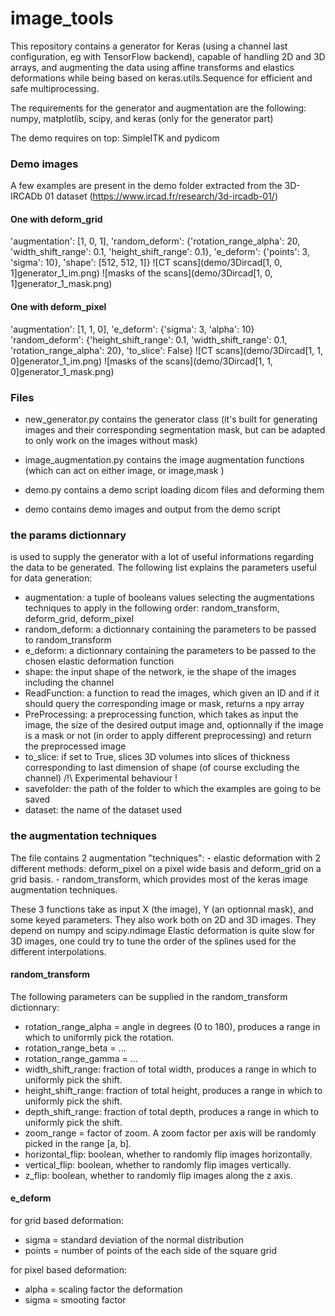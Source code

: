 # image_tools
This repository contains a generator for Keras (using a channel last configuration, eg with TensorFlow backend), capable of handling 2D and 3D arrays, and augmenting the data using affine transforms and elastics deformations while being based on keras.utils.Sequence for efficient and safe multiprocessing.


The requirements for the generator and augmentation are the following: numpy, matplotlib, scipy, and keras (only for the generator part)

The demo requires on top: SimpleITK and pydicom

### Demo images
A few examples are present in the demo folder extracted from the 3D-IRCADb 01 dataset (https://www.ircad.fr/research/3d-ircadb-01/)

#### One with deform_grid
'augmentation': [1, 0, 1], 'random_deform': {'rotation_range_alpha': 20, 'width_shift_range': 0.1, 'height_shift_range': 0.1}, 'e_deform': {'points': 3, 'sigma': 10}, 'shape': [512, 512, 1]}
![CT scans](demo/3Dircad[1, 0, 1]generator_1_im.png)
![masks of the scans](demo/3Dircad[1, 0, 1]generator_1_mask.png)

#### One with deform_pixel
'augmentation': [1, 1, 0], 'e_deform': {'sigma': 3, 'alpha': 10} 'random_deform': {'height_shift_range': 0.1, 'width_shift_range': 0.1, 'rotation_range_alpha': 20}, 'to_slice': False}
![CT scans](demo/3Dircad[1, 1, 0]generator_1_im.png)
![masks of the scans](demo/3Dircad[1, 1, 0]generator_1_mask.png)


### Files
+ new_generator.py contains the generator class (it's built for generating images and their corresponding segmentation mask, but can be adapted to only work on the images without mask)
+ image_augmentation.py contains the image augmentation functions (which can act on either image, or image,mask )

+ demo.py contains a demo script loading dicom files and deforming them
+ demo contains demo images and output from the demo script

### the params dictionnary
is used to supply the generator with a lot of useful informations regarding the data to be generated. The following list explains the parameters useful for data generation:
+ augmentation: a tuple of booleans values selecting the augmentations techniques to apply in the following order: random_transform, deform_grid, deform_pixel
+ random_deform: a dictionnary containing the parameters to be passed to random_transform
+ e_deform: a dictionnary containing the parameters to be passed to the chosen elastic deformation function
+ shape: the input shape of the network, ie the shape of the images including the channel
+ ReadFunction: a function to read the images, which given an ID and if it should query the corresponding image or mask, returns a npy array
+ PreProcessing: a preprocessing function, which takes as input the image, the size of the desired output image and, optionnally if the image is a mask or not (in order to apply different preprocessing) and return the preprocessed image
+ to_slice: if set to True, slices 3D volumes into slices of thickness corresponding to last dimension of shape (of course excluding the channel) /!\ Experimental behaviour !
+ savefolder: the path of the folder to which the examples are going to be saved
+ dataset: the name of the dataset used

### the augmentation techniques

The file contains 2 augmentation "techniques":
    - elastic deformation with 2 different methods: deform_pixel on a pixel wide basis and deform_grid on a grid basis.
    - random_transform, which provides most of the keras image augmentation techniques.
    
These 3 functions take as input X (the image), Y (an optionnal mask), and some keyed parameters.
They also work both on 2D and 3D images.
They depend on numpy and scipy.ndimage
Elastic deformation is quite slow for 3D images, one could try to tune the order of the splines used for the different interpolations.

#### random_transform

The following parameters can be supplied in the random_transform dictionnary:
+ rotation_range_alpha = angle in degrees (0 to 180), produces a range in which to uniformly pick the rotation.
+ rotation_range_beta = ...
+ rotation_range_gamma = ...
+ width_shift_range: fraction of total width, produces a range in which to uniformly pick the shift.
+ height_shift_range: fraction of total height, produces a range in which to uniformly pick the shift.
+ depth_shift_range: fraction of total depth, produces a range in which to uniformly pick the shift.
+ zoom_range = factor of zoom. A zoom factor per axis will be randomly picked in the range [a, b].
+ horizontal_flip: boolean, whether to randomly flip images horizontally.
+ vertical_flip: boolean, whether to randomly flip images vertically.
+ z_flip: boolean, whether to randomly flip images along the z axis.

#### e_deform
for grid based deformation:
+ sigma = standard deviation of the normal distribution
+ points = number of points of the each side of the square grid

for pixel based deformation:
+ alpha = scaling factor the deformation
+ sigma = smooting factor

